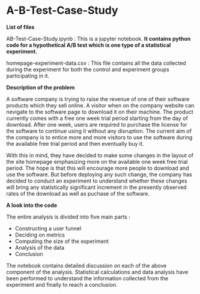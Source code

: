 # A-B-Test-Case-Study

**List of files**

AB-Test-Case-Study.ipynb : This is a jupyter notebook. **It contains python code for a hypothetical A/B test which is one type of a statistical experiment.**

homepage-experiment-data.csv : This file contains all the data collected during the experiment for both the control and experiment groups participating in it.

**Description of the problem**

A software company is trying to raise the revenue of one of their software products which they sell online. A visitor when on the company website can nevigate to the software page to download it on their machine. The product currently comes with a free one week trial period starting from the day of download. After one week, users are required to purchase the license for the software to continue using it without any disruption. The current aim of the company is to entice more and more visitors to use the software during the available free trial period and then eventually buy it.

With this in mind, they have decided to make some changes in the layout of the site homepage emphasizing more on the available one week free trial period. The hope is that this will encourage more people to download and use the software. But before deploying any such change, the company has decided to conduct an experiment to understand whether these changes will bring any statistically significant increment in the presently observed rates of the download as well as puchase of the software.

**A look into the code**

The entire analysis is divided into five main parts :

* Constructing a user funnel
* Deciding on metrics
* Computing the size of the experiment
* Analysis of the data
* Conclusion

The notebook contains detailed discussion on each of the above component of the analysis. Statistical calculations and data analysis have been performed to understand the information collected from the experiment and finally to reach a conclusion.
